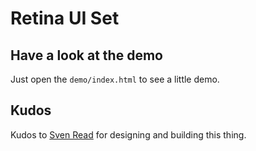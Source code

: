 # Retina UI Set

## Have a look at the demo

Just open the `demo/index.html` to see a little demo.

## Kudos

Kudos to [Sven Read](http://dribbble.com/Starburst1977) for designing and building this thing.
